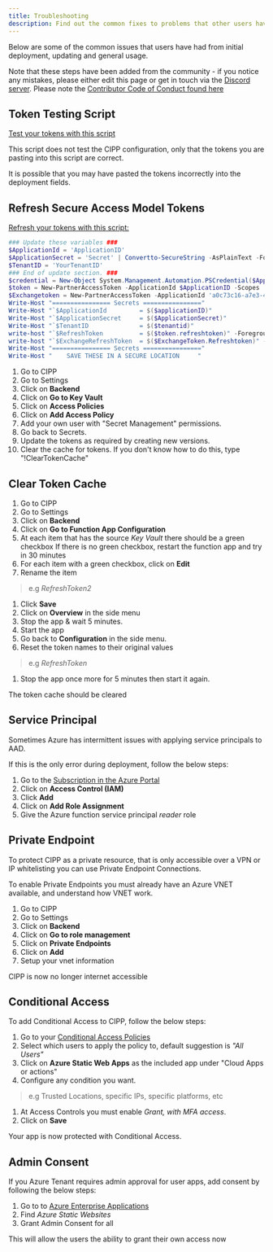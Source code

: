 ```yaml
---
title: Troubleshooting
description: Find out the common fixes to problems that other users have had before!
---
```


Below are some of the common issues that users have had from initial deployment, updating and general usage.

Note that these steps have been added from the community - if you notice any mistakes, please either edit this page or get in touch
via the [Discord server](https://discord.gg/Cyberdrain).  Please note the [Contributor Code of Conduct found here](/docs/dev/#contributor-code-of-conduct)

## Token Testing Script

[Test your tokens with this script](https://www.gavsto.com/secure-application-model-for-the-layman-and-step-by-step/)

This script does not test the CIPP configuration, only that the tokens 
you are pasting into this script are correct.  

It is possible that you may have pasted the tokens incorrectly into the 
deployment fields. 


## Refresh Secure Access Model Tokens

[Refresh your tokens with this script:](https://www.cyberdrain.com/automating-with-powershell-getting-new-secure-app-model-tokens/)

```powershell title="Update-SecureAcessModelTokens.ps1"
### Update these variables ###
$ApplicationId = 'ApplicationID'
$ApplicationSecret = 'Secret' | Convertto-SecureString -AsPlainText -Force
$TenantID = 'YourTenantID'
### End of update section. ###
$credential = New-Object System.Management.Automation.PSCredential($ApplicationId, $ApplicationSecret)
$token = New-PartnerAccessToken -ApplicationId $ApplicationID -Scopes 'https://api.partnercenter.microsoft.com/user_impersonation' -ServicePrincipal -Credential $credential -Tenant $TenantID -UseAuthorizationCode
$Exchangetoken = New-PartnerAccessToken -ApplicationId 'a0c73c16-a7e3-4564-9a95-2bdf47383716' -Scopes 'https://outlook.office365.com/.default' -Tenant $TenantID -UseDeviceAuthentication
Write-Host "================ Secrets ================"
Write-Host "`$ApplicationId         = $($applicationID)"
Write-Host "`$ApplicationSecret     = $($ApplicationSecret)"
Write-Host "`$TenantID              = $($tenantid)"
write-host "`$RefreshToken          = $($token.refreshtoken)" -ForegroundColor Blue
write-host "`$ExchangeRefreshToken  = $($ExchangeToken.Refreshtoken)" -ForegroundColor Green
Write-Host "================ Secrets ================"
Write-Host "    SAVE THESE IN A SECURE LOCATION     "
```

1. Go to CIPP
1. Go to Settings
1. Click on **Backend**
1. Click on **Go to Key Vault**
1. Click on **Access Policies**
1. Click on **Add Access Policy**
1. Add your own user with "Secret Management" permissions.
1. Go back to Secrets.
1. Update the tokens as required by creating new versions.
1. Clear the cache for tokens. If you don't know how to do this, type "!ClearTokenCache"

## Clear Token Cache

1. Go to CIPP
1. Go to Settings
1. Click on **Backend**
1. Click on **Go to Function App Configuration**
1. At each item that has the source *Key Vault* there should be a green checkbox
If there is no green checkbox, restart the function app and try in 30 minutes
1. For each item with a green checkbox, click on **Edit**
1. Rename the item

> e.g *RefreshToken2*

1. Click **Save**
1. Click on **Overview** in the side menu
1. Stop the app & wait 5 minutes.
1. Start the app
1. Go back to **Configuration** in the side menu.
1. Reset the token names to their original values

> e.g *RefreshToken*

1. Stop the app once more for 5 minutes then start it again. 

The token cache should be cleared

## Service Principal

Sometimes Azure has intermittent issues with applying service principals to AAD.

If this is the only error during deployment, follow the below steps:

1. Go to the [Subscription in the Azure Portal](https://portal.azure.com/#blade/Microsoft_Azure_Billing/SubscriptionsBlade)
1. Click on **Access Control (IAM)**
1. Click **Add**
1. Click on **Add Role Assignment**
1. Give the Azure function service principal *reader* role

## Private Endpoint

To protect CIPP as a private resource, that is only accessible over a VPN or IP
whitelisting you can use Private Endpoint Connections. 

To enable Private Endpoints you must already have an Azure VNET available, and understand how VNET  work. 

1. Go to CIPP
1. Go to Settings
1. Click on **Backend**
1. Click on **Go to role management**
1. Click on **Private Endpoints**
1. Click on **Add**
1. Setup your vnet information

CIPP is now no longer internet accessible

## Conditional Access

To add Conditional Access to CIPP, follow the below steps:

1. Go to your [Conditional Access Policies](https://portal.azure.com/#blade/Microsoft_AAD_IAM/ConditionalAccessBlade/Policies)
1. Select which users to apply the policy to, default suggestion is *"All Users"*
1. Click on **Azure Static Web Apps** as the included app under "Cloud Apps or actions"
1. Configure any condition you want. 

> e.g Trusted Locations, specific IPs, specific platforms, etc

1. At Access Controls you must enable *Grant, with MFA access*.
1. Click on **Save**

Your app is now protected with Conditional Access.

## Admin Consent

If you Azure Tenant requires admin approval for user apps, add consent by 
following the below steps:

1. Go to to [Azure Enterprise Applications](https://portal.azure.com/#blade/Microsoft_AAD_IAM/StartboardApplicationsMenuBlade/AllApps)
1. Find *Azure Static Websites*
1. Grant Admin Consent for all

This will allow the users the ability to grant their own access now

